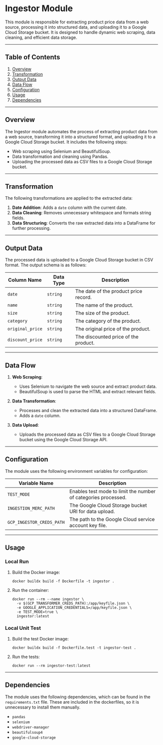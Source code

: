 # Ingestor Module

This module is responsible for extracting product price data from a web source, processing it into structured data, and
uploading it to a Google Cloud Storage bucket. It is designed to handle dynamic web scraping, data cleaning, and
efficient data storage.

---

## Table of Contents

1. [Overview](#overview)
2. [Transformation](#transformation)
3. [Output Data](#output-data)
4. [Data Flow](#data-flow)
5. [Configuration](#configuration)
6. [Usage](#usage)
7. [Dependencies](#dependencies)

---

## Overview

The Ingestor module automates the process of extracting product data from a web source, transforming it into a
structured format, and uploading it to a Google Cloud Storage bucket. It includes the following steps:

- Web scraping using Selenium and BeautifulSoup.
- Data transformation and cleaning using Pandas.
- Uploading the processed data as CSV files to a Google Cloud Storage bucket.

---

## Transformation

The following transformations are applied to the extracted data:

1. **Date Addition**: Adds a `date` column with the current date.
2. **Data Cleaning**: Removes unnecessary whitespace and formats string fields.
3. **Data Structuring**: Converts the raw extracted data into a DataFrame for further processing.

---

## Output Data

The processed data is uploaded to a Google Cloud Storage bucket in CSV format. The output schema is as follows:

| Column Name      | Data Type | Description                           |
|------------------|-----------|---------------------------------------|
| `date`           | `string`  | The date of the product price record. |
| `name`           | `string`  | The name of the product.              |
| `size`           | `string`  | The size of the product.              |
| `category`       | `string`  | The category of the product.          |
| `original_price` | `string`  | The original price of the product.    |
| `discount_price` | `string`  | The discounted price of the product.  |

---

## Data Flow

1. **Web Scraping**:
    - Uses Selenium to navigate the web source and extract product data.
    - BeautifulSoup is used to parse the HTML and extract relevant fields.

2. **Data Transformation**:
    - Processes and clean the extracted data into a structured DataFrame.
    - Adds a `date` column.

3. **Data Upload**:
    - Uploads the processed data as CSV files to a Google Cloud Storage bucket using the Google Cloud Storage API.

---

## Configuration

The module uses the following environment variables for configuration:

| Variable Name             | Description                                                    |
|---------------------------|----------------------------------------------------------------|
| `TEST_MODE`               | Enables test mode to limit the number of categories processed. |
| `INGESTION_MERC_PATH`     | The Google Cloud Storage bucket URI for data upload.           |
| `GCP_INGESTOR_CREDS_PATH` | The path to the Google Cloud service account key file.         |

---

## Usage

### Local Run

1. Build the Docker image:
    ```shell
    docker buildx build -f Dockerfile -t ingestor .
    ```

2. Run the container:
    ```shell
    docker run --rm --name ingestor \
      -v $(GCP_TRANSFORMER_CREDS_PATH):/app/keyfile.json \
      -e GOOGLE_APPLICATION_CREDENTIALS=/app/keyfile.json \
      -e TEST_MODE=true \
      ingestor:latest
    ```

### Local Unit Test

1. Build the test Docker image:
    ```shell
    docker buildx build -f Dockerfile.test -t ingestor-test .
    ```

2. Run the tests:
    ```shell
    docker run --rm ingestor-test:latest
    ```

---

## Dependencies

The module uses the following dependencies, which can be found in the `requirements.txt` file. These are included in the
dockerfiles, so it is unnecessary to install them manually.

- `pandas`
- `selenium`
- `webdriver-manager`
- `beautifulsoup4`
- `google-cloud-storage`
